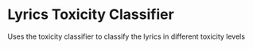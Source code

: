 # Lyrics Toxicity Classifier

Uses the toxicity classifier to classify the lyrics in different toxicity levels


